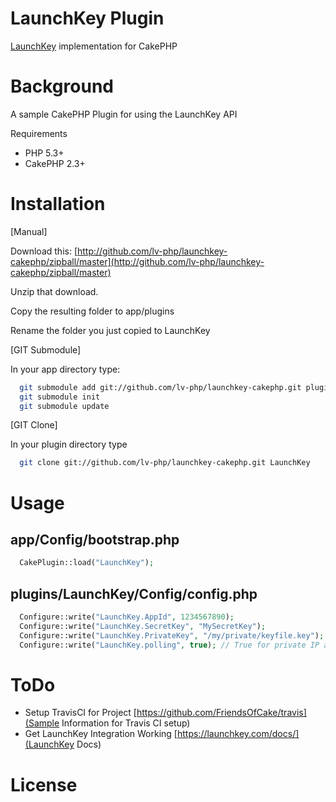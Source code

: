 LaunchKey Plugin
================

[LaunchKey](https://launchkey.com/) implementation for CakePHP

Background
==========

A sample CakePHP Plugin for using the LaunchKey API

Requirements

 * PHP 5.3+
 * CakePHP 2.3+

Installation
===========

[Manual]

Download this: [http://github.com/lv-php/launchkey-cakephp/zipball/master](http://github.com/lv-php/launchkey-cakephp/zipball/master)

Unzip that download.

Copy the resulting folder to app/plugins

Rename the folder you just copied to LaunchKey 

[GIT Submodule]

In your app directory type:

```bash
  git submodule add git://github.com/lv-php/launchkey-cakephp.git plugins/LaunchKey
  git submodule init
  git submodule update
```

[GIT Clone]

In your plugin directory type
```bash
  git clone git://github.com/lv-php/launchkey-cakephp.git LaunchKey
```

Usage
=====

app/Config/bootstrap.php
------------------------
```php
  CakePlugin::load("LaunchKey");
```

plugins/LaunchKey/Config/config.php
-----------------------------------
```php
  Configure::write("LaunchKey.AppId", 1234567890);
  Configure::write("LaunchKey.SecretKey", "MySecretKey");
  Configure::write("LaunchKey.PrivateKey", "/my/private/keyfile.key");
  Configure::write("LaunchKey.polling", true); // True for private IP address or development
```

ToDo
====

 * Setup TravisCI for Project [https://github.com/FriendsOfCake/travis](Sample Information for Travis CI setup)
 * Get LaunchKey Integration Working [https://launchkey.com/docs/](LaunchKey Docs)

License
=======
